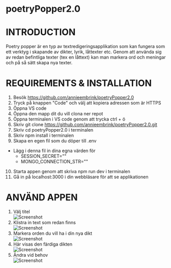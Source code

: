 # poetryPopper2.0

# INTRODUCTION
Poetry popper är en typ av textredigeringsapplikation som kan fungera som ett verktyg i skapande av dikter, lyrik, låttexter etc. Genom att använda sig av redan befintliga texter (tex en låttext) kan man markera ord och meningar och på så sätt skapa nya texter. 

# REQUIREMENTS & INSTALLATION
1. Besök https://github.com/annieembrink/poetryPopper2.0
2. Tryck på knappen "Code" och välj att kopiera adressen som är HTTPS
3. Öppna VS code
4. Öppna den mapp dit du vill clona ner repot
5. Öppna terminalen i VS code genom att trycka ctrl + ö
6. Skriv git clone https://github.com/annieembrink/poetryPopper2.0.git
7. Skriv cd poetryPopper2.0 i terminalen
8. Skriv npm install i terminalen
9. Skapa en egen fil som du döper till .env
- Lägg i denna fil in dina egna värden för
    - SESSION_SECRET=""
    - MONGO_CONNECTION_STR=""
10. Starta appen genom att skriva npm run dev i terminalen
11. Gå in på localhost:3000 i din webbläsare för att se applikationen

# ANVÄND APPEN
1. Välj titel </br>
![Screenshot](docs/bild1.png)
2. Klistra in text som redan finns </br>
![Screenshot](docs/bild2.png)
3. Markera orden du vill ha i din nya dikt </br>
![Screenshot](docs/bild3.png)
4. Här visas den färdiga dikten </br>
![Screenshot](docs/bild4.png)
5. Ändra vid behov </br>
![Screenshot](docs/bild5.png)